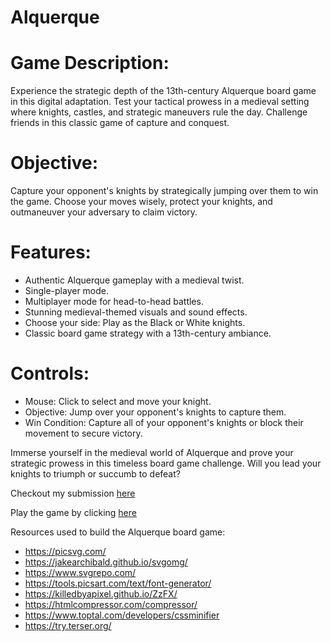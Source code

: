# Alquerque

# Game Description:
Experience the strategic depth of the 13th-century Alquerque board game in this digital adaptation. Test your tactical prowess in a medieval setting where knights, castles, and strategic maneuvers rule the day. Challenge friends in this classic game of capture and conquest.

# Objective:
Capture your opponent's knights by strategically jumping over them to win the game. Choose your moves wisely, protect your knights, and outmaneuver your adversary to claim victory.

# Features:
- Authentic Alquerque gameplay with a medieval twist.
- Single-player mode.
- Multiplayer mode for head-to-head battles.
- Stunning medieval-themed visuals and sound effects.
- Choose your side: Play as the Black or White knights.
- Classic board game strategy with a 13th-century ambiance.

# Controls:
- Mouse: Click to select and move your knight.
- Objective: Jump over your opponent's knights to capture them.
- Win Condition: Capture all of your opponent's knights or block their movement to secure victory.

Immerse yourself in the medieval world of Alquerque and prove your strategic prowess in this timeless board game challenge. Will you lead your knights to triumph or succumb to defeat?

Checkout my submission [here](https://js13kgames.com/entries/alquerque)

Play the game by clicking [here](https://lakshman-alquerque.surge.sh/)

Resources used to build the Alquerque board game:
- https://picsvg.com/
- https://jakearchibald.github.io/svgomg/
- https://www.svgrepo.com/
- https://tools.picsart.com/text/font-generator/
- https://killedbyapixel.github.io/ZzFX/
- https://htmlcompressor.com/compressor/
- https://www.toptal.com/developers/cssminifier
- https://try.terser.org/
